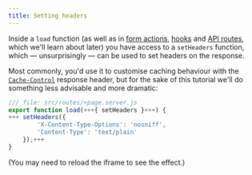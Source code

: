 ```yaml
---
title: Setting headers
---
```


Inside a `load` function (as well as in [form actions](the-form-element), [hooks](handle) and [API routes](get-handlers), which we'll learn about later) you have access to a `setHeaders` function, which — unsurprisingly — can be used to set headers on the response.

Most commonly, you'd use it to customise caching behaviour with the [`Cache-Control`](https://developer.mozilla.org/en-US/docs/Web/HTTP/Headers/Cache-Control) response header, but for the sake of this tutorial we'll do something less advisable and more dramatic:

```js
/// file: src/routes/+page.server.js
export function load(+++{ setHeaders }+++) {
+++	setHeaders({
		'X-Content-Type-Options': 'nosniff',
		'Content-Type': 'text/plain'
	});+++
}
```

(You may need to reload the iframe to see the effect.)
